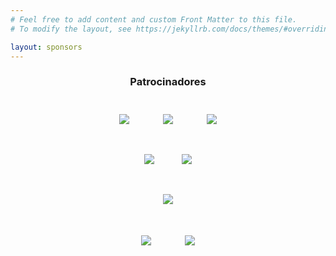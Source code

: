 ```yaml
---
# Feel free to add content and custom Front Matter to this file.
# To modify the layout, see https://jekyllrb.com/docs/themes/#overriding-theme-defaults

layout: sponsors
---
```


<div align="center" style="margin-bottom: 4rem">

<h3><b>Patrocinadores</b></h3>

<!--<div style="color:grey;margin-top:2rem"><b>Patrocinador científico</b></div>
-->

<div>
    <a href="https://web.bizkaia.eus/es/" target="_blank"><img style="max-height: 100px; padding:25px;" src="{{site.url}}/images/patrocinadores/DFB.png"></a>
    <a href="https://www.bilbao.eus/cs/Satellite?cid=3000005415&language=es&pagename=Bilbaonet%2FPage%2FBIO_home" target="_blank"><img style="max-height: 100px; padding:25px;" src="{{site.url}}/images/patrocinadores/Bilbao.png"></a>
    <a href="https://www.basquecybersecurity.eus/es/" target="_blank"><img style="max-height: 100px; padding:25px;" src="{{site.url}}/images/patrocinadores/BCSC.png"></a>
    <br>
    <a href="https://www.cybasque.eus/home-cybasque" target="_blank"><img style="max-height: 100px; padding:20px;" src="{{site.url}}/images/patrocinadores/CYBASQUE.png"></a>
    <!--<a href="https://www.ziur.eus/es/" target="_blank"><img style="max-height: 100px; padding:20px;" src="{{site.url}}/images/patrocinadores/ZIUR.jpg"></a>-->
    <a href="https://www.renic.es" target="_blank"><img style="max-height: 100px; padding:20px;" src="{{site.url}}/images/patrocinadores/LogoRENIC.jpg"></a>
    <br>
    <a href="https://www.ibm.com/es-es" target="_blank"><img style="max-height: 100px; padding:25px;" src="{{site.url}}/images/patrocinadores/ibm.png"></a>
    <br>
    <a href="https://www.accenture.com/es-es" target="_blank"><img style="max-height: 100px; padding:25px;" src="{{site.url}}/images/patrocinadores/accenture.png"></a>
    <a href="https://www.telefonica.es/es/" target="_blank"><img style="max-height: 100px; padding:25px;" src="{{site.url}}/images/patrocinadores/telefonica.png"></a>
        <br>
</div>
